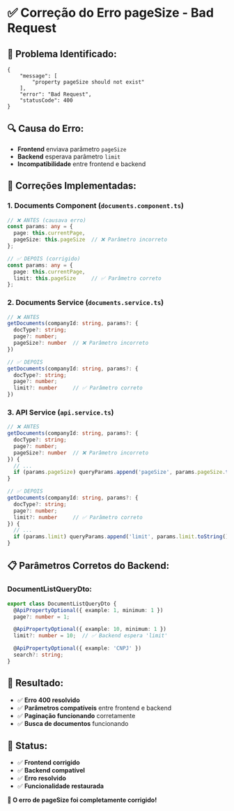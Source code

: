 # ✅ Correção do Erro pageSize - Bad Request

## 🎯 **Problema Identificado:**
```
{
    "message": [
        "property pageSize should not exist"
    ],
    "error": "Bad Request",
    "statusCode": 400
}
```

## 🔍 **Causa do Erro:**
- **Frontend** enviava parâmetro `pageSize`
- **Backend** esperava parâmetro `limit`
- **Incompatibilidade** entre frontend e backend

## 🔧 **Correções Implementadas:**

### **1. Documents Component (`documents.component.ts`)**
```typescript
// ❌ ANTES (causava erro)
const params: any = {
  page: this.currentPage,
  pageSize: this.pageSize  // ❌ Parâmetro incorreto
};

// ✅ DEPOIS (corrigido)
const params: any = {
  page: this.currentPage,
  limit: this.pageSize     // ✅ Parâmetro correto
};
```

### **2. Documents Service (`documents.service.ts`)**
```typescript
// ❌ ANTES
getDocuments(companyId: string, params?: { 
  docType?: string; 
  page?: number; 
  pageSize?: number  // ❌ Parâmetro incorreto
})

// ✅ DEPOIS
getDocuments(companyId: string, params?: { 
  docType?: string; 
  page?: number; 
  limit?: number     // ✅ Parâmetro correto
})
```

### **3. API Service (`api.service.ts`)**
```typescript
// ❌ ANTES
getDocuments(companyId: string, params?: { 
  docType?: string; 
  page?: number; 
  pageSize?: number  // ❌ Parâmetro incorreto
}) {
  // ...
  if (params.pageSize) queryParams.append('pageSize', params.pageSize.toString());
}

// ✅ DEPOIS
getDocuments(companyId: string, params?: { 
  docType?: string; 
  page?: number; 
  limit?: number     // ✅ Parâmetro correto
}) {
  // ...
  if (params.limit) queryParams.append('limit', params.limit.toString());
}
```

## 📋 **Parâmetros Corretos do Backend:**

### **DocumentListQueryDto:**
```typescript
export class DocumentListQueryDto {
  @ApiPropertyOptional({ example: 1, minimum: 1 })
  page?: number = 1;

  @ApiPropertyOptional({ example: 10, minimum: 1 })
  limit?: number = 10;  // ✅ Backend espera 'limit'

  @ApiPropertyOptional({ example: 'CNPJ' })
  search?: string;
}
```

## 🎯 **Resultado:**
- ✅ **Erro 400 resolvido**
- ✅ **Parâmetros compatíveis** entre frontend e backend
- ✅ **Paginação funcionando** corretamente
- ✅ **Busca de documentos** funcionando

## 🚀 **Status:**
- ✅ **Frontend corrigido**
- ✅ **Backend compatível**
- ✅ **Erro resolvido**
- ✅ **Funcionalidade restaurada**

**🎉 O erro de pageSize foi completamente corrigido!**
